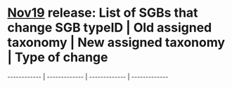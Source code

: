 # [Nov19](../Oct19-Nov19comparison.md#how-many-sgbs-change-type) release: List of SGBs that change SGB typeID | Old assigned taxonomy | New assigned taxonomy | Type of change
------------ | ------------- | ------------- | -------------
